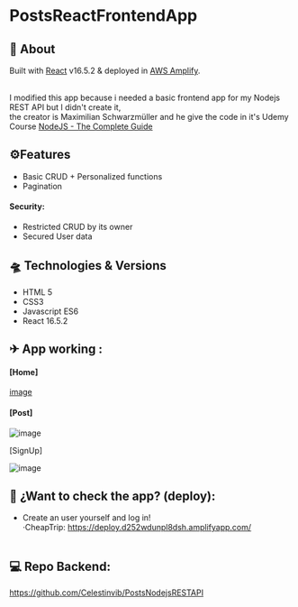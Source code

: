 # PostsReactFrontendApp
## 📑 About
Built with [React](https://es.reactjs.org/) v16.5.2 & deployed in <a href="https://aws.amazon.com/es/amplify/"> AWS Amplify</a>.<br><br>

I modified this app because i needed a basic frontend app for my Nodejs REST API but I didn't create it, <br>
the creator is Maximilian Schwarzmüller and he give the code in it's Udemy Course [NodeJS - The Complete Guide](https://www.udemy.com/course/nodejs-the-complete-guide/)  

## ⚙Features 
* Basic CRUD + Personalized functions
* Pagination

#### Security: 
* Restricted CRUD by its owner 
* Secured User data

## 🛸 Technologies & Versions
* HTML 5
* CSS3
* Javascript ES6
* React 16.5.2

## ✈ App working :
#### [Home]

[image](https://user-images.githubusercontent.com/55434881/194717044-dc43c8ea-9e6e-41df-8f77-d2b13e9f8404.png)

#### [Post]
![image](https://user-images.githubusercontent.com/55434881/194717066-d60ea868-3e5c-41a4-8406-0a29a17eb037.png)

[SignUp]

![image](https://user-images.githubusercontent.com/55434881/194717089-db99491b-31ce-46b7-8d6f-9fd0a821cedc.png)

## 🚀 ¿Want to check the app? (deploy):
  * Create an user yourself and log in!<br>
 ·CheapTrip: https://deploy.d252wdunpl8dsh.amplifyapp.com/ <br><br>
  
 
 
## 💻 Repo Backend:

https://github.com/Celestinvib/PostsNodejsRESTAPI
